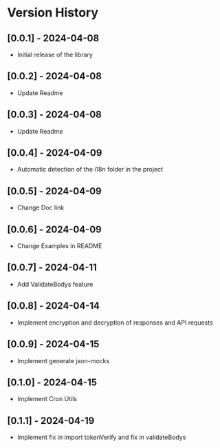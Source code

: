 # Version History

## [0.0.1] - 2024-04-08
- Initial release of the library

## [0.0.2] - 2024-04-08
- Update Readme

## [0.0.3] - 2024-04-08
- Update Readme

## [0.0.4] - 2024-04-09
- Automatic detection of the i18n folder in the project

## [0.0.5] - 2024-04-09
- Change Doc link

## [0.0.6] - 2024-04-09
- Change Examples in README

## [0.0.7] - 2024-04-11
- Add ValidateBodys feature

## [0.0.8] - 2024-04-14
- Implement encryption and decryption of responses and API requests

## [0.0.9] - 2024-04-15
- Implement generate json-mocks

## [0.1.0] - 2024-04-15
- Implement Cron Utils

## [0.1.1] - 2024-04-19
- Implement fix in import tokenVerify and fix in validateBodys